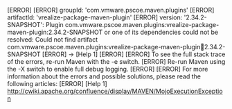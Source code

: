 [ERROR] 
[ERROR] groupId: 'com.vmware.pscoe.maven.plugins'
[ERROR] artifactId: 'vrealize-package-maven-plugin'
[ERROR] version: '2.34.2-SNAPSHOT': Plugin com.vmware.pscoe.maven.plugins:vrealize-package-maven-plugin:2.34.2-SNAPSHOT or one of its dependencies could not be resolved: Could not find artifact com.vmware.pscoe.maven.plugins:vrealize-package-maven-plugin:jar:2.34.2-SNAPSHOT
[ERROR] -> [Help 1]
[ERROR] 
[ERROR] To see the full stack trace of the errors, re-run Maven with the -e switch.
[ERROR] Re-run Maven using the -X switch to enable full debug logging.
[ERROR] 
[ERROR] For more information about the errors and possible solutions, please read the following articles:
[ERROR] [Help 1] http://cwiki.apache.org/confluence/display/MAVEN/MojoExecutionException

